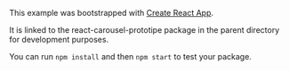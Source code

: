 This example was bootstrapped with [Create React App](https://github.com/facebook/create-react-app).

It is linked to the react-carousel-prototipe package in the parent directory for development purposes.

You can run `npm install` and then `npm start` to test your package.
